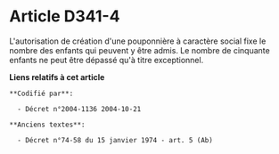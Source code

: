 # Article D341-4

L'autorisation de création d'une pouponnière à caractère social fixe le nombre des enfants qui peuvent y être admis. Le
nombre de cinquante enfants ne peut être dépassé qu'à titre exceptionnel.

**Liens relatifs à cet article**

	**Codifié par**:

	  - Décret n°2004-1136 2004-10-21

	**Anciens textes**:

	  - Décret n°74-58 du 15 janvier 1974 - art. 5 (Ab)
